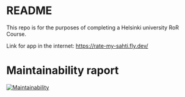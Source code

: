# README

This repo is for the purposes of completing a Helsinki university RoR Course.

Link for app in the internet: https://rate-my-sahti.fly.dev/

# Maintainability raport

[![Maintainability](https://api.codeclimate.com/v1/badges/2a744eb17c79857cd0b7/maintainability)](https://codeclimate.com/github/Eebil/ratebeer/maintainability)